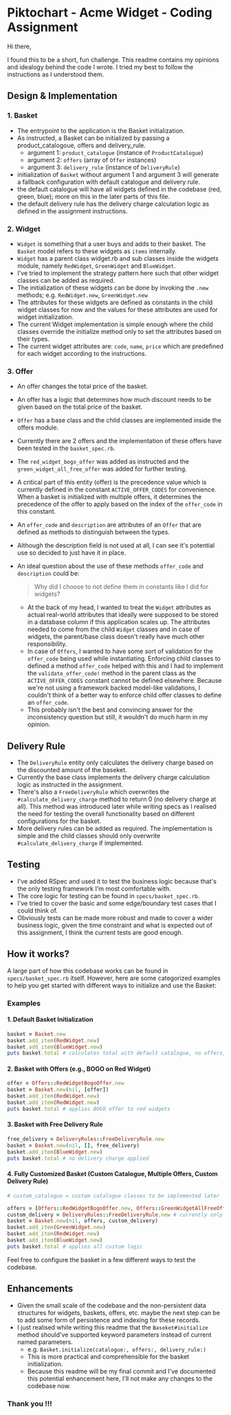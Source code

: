 # Piktochart - Acme Widget - Coding Assignment

Hi there,

I found this to be a short, fun challenge. This readme contains my opinions and idealogy behind the code I wrote. I tried my best to follow the instructions as I understood them.

## Design & Implementation

### 1. Basket
- The entrypoint to the application is the Basket initialization.
- As instructed, a Basket can be initialized by passing a product_catalogoue, offers and delivery_rule.
  - argument 1: `product_catalogue` (instance of `ProductCatalogue`)
  - argument 2: `offers` (array of `Offer` instances)
  - argument 3: `delivery_rule` (instance of `DeliveryRule`)
- initialization of `Basket` without argument 1 and argument 3 will generate a fallback configuration with default catalogue and delivery rule.
- the default catalogue will have all widgets defined in the codebase (red, green, blue); more on this in the later parts of this file.
- the default delivery rule has the delivery charge calculation logic as defined in the assignment instructions.

### 2. Widget
- `Widget` is something that a user buys and adds to their basket. The `Basket` model refers to these widgets as `items` internally.
- `Widget` has a parent class widget.rb and sub classes inside the widgets module, namely `RedWidget`, `GreenWidget` and `BlueWidget`.
- I've tried to implement the strategy pattern here such that other widget classes can be added as required.
- The initialization of these widgets can be done by invoking the `.new` methods; e.g. `RedWidget.new`, `GreenWidget.new`
- The attributes for these widgets are defined as constants in the child widget classes for now and the values for these attributes are used for widget initialization.
- The current Widget implementation is simple enough where the child classes override the initialize method only to set the attributes based on their types.
- The current widget attributes are: `code`, `name`, `price` which are predefined for each widget according to the instructions.

### 3. Offer
- An offer changes the total price of the basket.
- An offer has a logic that determines how much discount needs to be given based on the total price of the basket.
- `Offer` has a base class and the child classes are implemented inside the offers module.
- Currently there are 2 offers and the implementation of these offers have been tested in the `basket_spec.rb`.
- The `red_widget_bogo_offer` was added as instructed and the `green_widget_all_free_offer` was added for further testing.
- A critical part of this entity (offer) is the precedence value which is currently defined in the constant `ACTIVE_OFFER_CODES` for convenience. When a basket is initialized with multiple offers, it determines the precedence of the offer to apply based on the index of the `offer_code` in this constant.
- An `offer_code` and `description` are attributes of an `Offer` that are defined as methods to distinguish between the types.
- Although the description field is not used at all, I can see it's potential use so decided to just have it in place.
- An ideal question about the use of these methods `offer_code` and `description` could be:
  > Why did I choose to not define them in constants like I did for widgets?

  - At the back of my head, I wanted to treat the `Widget` attributes as actual real-world attributes that ideally were supposed to be stored in a database column if this application scales up. The attributes needed to come from the child `Widget` classes and in case of widgets, the parent/base class doesn't really have much other responsibility.
  - In case of `Offers`, I wanted to have some sort of validation for the `offer_code` being used while instantiating. Enforcing child classes to defined a method `offer_code` helped with this and I had to implement the `validate_offer_code!` method in the parent class as the `ACTIVE_OFFER_CODES` constant cannot be defined elsewhere. Because we're not using a framework backed model-like validations, I couldn't think of a better way to enforce child offer classes to define an `offer_code`.
  - This probably isn't the best and convincing answer for the inconsistency question but still, it wouldn't do much harm in my opinion.

## Delivery Rule
- The `DeliveryRule` entity only calculates the delivery charge based on the discounted amount of the baseket.
- Currently the base class implements the delivery charge calculation logic as instructed in the assignment.
- There's also a `FreeDeliveryRule` which overwrites the `#calculate_delivery_charge` method to return 0 (no delivery charge at all). This method was introduced later while writing specs as I realised the need for testing the overall functionality based on different configurations for the basket.
- More delivery rules can be added as required. The implementation is simple and the child classes should only overwrite `#calculate_delivery_charge` if implemented.

## Testing
- I've added RSpec and used it to test the business logic because that's the only testing framework I'm most comfortable with.
- The core logic for testing can be found in `specs/basket_spec.rb`.
- I've tried to cover the basic and some edge/boundary test cases that I could think of.
- Obviously tests can be made more robust and made to cover a wider business logic, given the time constraint and what is expected out of this assignment, I think the current tests are good enough.

## How it works?

A large part of how this codebase works can be found in `specs/basket_spec.rb` itself. However, here are some categorized examples to help you get started with different ways to initialize and use the Basket:

### Examples

#### 1. Default Basket Initialization
```ruby
basket = Basket.new
basket.add_item(RedWidget.new)
basket.add_item(BlueWidget.new)
puts basket.total # calculates total with default catalogue, no offers, and default delivery rule
```

#### 2. Basket with Offers (e.g., BOGO on Red Widget)
```ruby
offer = Offers::RedWidgetBogoOffer.new
basket = Basket.new(nil, [offer])
basket.add_item(RedWidget.new)
basket.add_item(RedWidget.new)
puts basket.total # applies BOGO offer to red widgets
```

#### 3. Basket with Free Delivery Rule
```ruby
free_delivery = DeliveryRules::FreeDeliveryRule.new
basket = Basket.new(nil, [], free_delivery)
basket.add_item(BlueWidget.new)
puts basket.total # no delivery charge applied
```

#### 4. Fully Customized Basket (Custom Catalogue, Multiple Offers, Custom Delivery Rule)
```ruby
# custom_catalogue = custom catalogue classes to be implemented later

offers = [Offers::RedWidgetBogoOffer.new, Offers::GreenWidgetAllFreeOffer.new]
custom_delivery = DeliveryRules::FreeDeliveryRule.new # currently only have FreeDeliveryRule as the custom delivery rule
basket = Basket.new(nil, offers, custom_delivery)
basket.add_item(GreenWidget.new)
basket.add_item(RedWidget.new)
basket.add_item(BlueWidget.new)
puts basket.total # applies all custom logic
```

Feel free to configure the basket in a few different ways to test the codebase.

## Enhancements
- Given the small scale of the codebase and the non-persistent data structures for widgets, baskets, offers, etc. maybe the next step can be to add some form of persistence and indexing for these records.
- I just realised while writing this readme that the `Baseket#initialize` method should've supported keyword parameters instead of current named parameters.
  - e.g. `Basket.initialize(catalogue:, offers:, delivery_rule:)`
  - This is more practical and comprehensible for the basket initialization.
  - Because this readme will be my final commit and I've documented this potential enhancement here, I'll not make any changes to the codebase now.

### Thank you !!!

